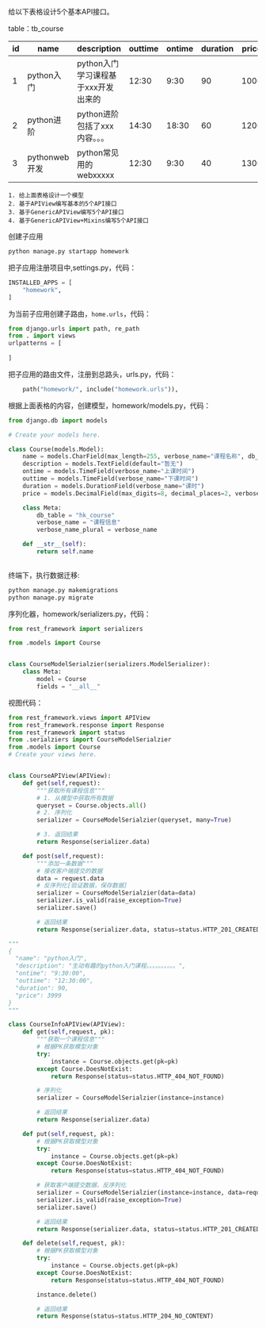 给以下表格设计5个基本API接口。

table：tb_course

| id   | name          | description                         | outtime | ontime | duration | price |
| ---- | ------------- | ----------------------------------- | ------- | ------ | -------- | ----- |
| 1    | python入门    | python入门学习课程基于xxx开发出来的 | 12:30   | 9:30   | 90       | 1000  |
| 2    | python进阶    | python进阶包括了xxx内容。。。       | 14:30   | 18:30  | 60       | 1200  |
| 3    | pythonweb开发 | python常见用的webxxxxx              | 12:30   | 9:30   | 40       | 1300  |

```
1. 给上面表格设计一个模型
2. 基于APIView编写基本的5个API接口
3. 基于GenericAPIView编写5个API接口
4. 基于GenericAPIView+Mixins编写5个API接口
```

 创建子应用

```python
python manage.py startapp homework
```

把子应用注册项目中,settings.py，代码：

```python
INSTALLED_APPS = [
    "homework",
]
```

为当前子应用创建子路由，`home.urls`，代码：

```python
from django.urls import path, re_path
from . import views
urlpatterns = [
    
]
```

把子应用的路由文件，注册到总路头，urls.py，代码：

```python
    path("homework/", include("homework.urls")),
```

根据上面表格的内容，创建模型，homework/models.py，代码：

```python
from django.db import models

# Create your models here.

class Course(models.Model):
    name = models.CharField(max_length=255, verbose_name="课程名称", db_index=True)
    description = models.TextField(default="暂无")
    ontime = models.TimeField(verbose_name="上课时间")
    outtime = models.TimeField(verbose_name="下课时间")
    duration = models.DurationField(verbose_name="课时")
    price = models.DecimalField(max_digits=8, decimal_places=2, verbose_name="价格")

    class Meta:
        db_table = "hk_course"
        verbose_name = "课程信息"
        verbose_name_plural = verbose_name

    def __str__(self):
        return self.name
    
```

终端下，执行数据迁移:

```bash
python manage.py makemigrations
python manage.py migrate
```

序列化器，homework/serializers.py，代码：

```python
from rest_framework import serializers

from .models import Course


class CourseModelSerialzier(serializers.ModelSerializer):
    class Meta:
        model = Course
        fields = "__all__"
```

视图代码：

```python
from rest_framework.views import APIView
from rest_framework.response import Response
from rest_framework import status
from .serialziers import CourseModelSerialzier
from .models import Course
# Create your views here.


class CourseAPIView(APIView):
    def get(self,request):
        """获取所有课程信息"""
        # 1. 从模型中获取所有数据
        queryset = Course.objects.all()
        # 2. 序列化
        serializer = CourseModelSerialzier(queryset, many=True)

        # 3. 返回结果
        return Response(serializer.data)

    def post(self,request):
        """添加一条数据"""
        # 接收客户端提交的数据
        data = request.data
        # 反序列化[验证数据，保存数据]
        serializer = CourseModelSerialzier(data=data)
        serializer.is_valid(raise_exception=True)
        serializer.save()

        # 返回结果
        return Response(serializer.data, status=status.HTTP_201_CREATED)

"""
{
  "name": "python入门",
  "description": "生动有趣的python入门课程。。。。。。。。。。",
  "ontime": "9:30:00",
  "outtime": "12:30:00",
  "duration": 90,
  "price": 3999
}
"""

class CourseInfoAPIView(APIView):
    def get(self,request, pk):
        """获取一个课程信息"""
        # 根据PK获取模型对象
        try:
            instance = Course.objects.get(pk=pk)
        except Course.DoesNotExist:
            return Response(status=status.HTTP_404_NOT_FOUND)

        # 序列化
        serializer = CourseModelSerialzier(instance=instance)

        # 返回结果
        return Response(serializer.data)

    def put(self,request, pk):
        # 根据PK获取模型对象
        try:
            instance = Course.objects.get(pk=pk)
        except Course.DoesNotExist:
            return Response(status=status.HTTP_404_NOT_FOUND)

        # 获取客户端提交数据，反序列化
        serializer = CourseModelSerialzier(instance=instance, data=request.data)
        serializer.is_valid(raise_exception=True)
        serializer.save()

        # 返回结果
        return Response(serializer.data, status=status.HTTP_201_CREATED)

    def delete(self,request, pk):
        # 根据PK获取模型对象
        try:
            instance = Course.objects.get(pk=pk)
        except Course.DoesNotExist:
            return Response(status=status.HTTP_404_NOT_FOUND)

        instance.delete()

        # 返回结果
        return Response(status=status.HTTP_204_NO_CONTENT)
```

